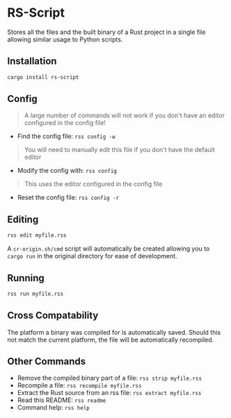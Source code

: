 # RS-Script

Stores all the files and the built binary of a Rust project in a single file allowing similar usage to Python scripts.

## Installation
```bash
cargo install rs-script
```

## Config
> A large number of commands will not work if you don't have an editor configured in the config file!

- Find the config file: `rss config -w`
> You will need to manually edit this file if you don't have the default editor 

- Modify the config with: `rss config`
> This uses the editor configured in the config file

- Reset the config file: `rss config -r`

## Editing
```bash
rss edit myfile.rss
```

A `cr-origin.sh/cmd` script will automatically be created allowing you to `cargo run` in the original directory for ease of development.

## Running
```bash
rss run myfile.rss
```

## Cross Compatability
The platform a binary was compiled for is automatically saved. Should this not match the current platform, the file will be automatically recompiled.

## Other Commands
- Remove the compiled binary part of a file: `rss strip myfile.rss`
- Recompile a file: `rss recompile myfile.rss`
- Extract the Rust source from an rss file: `rss extract myfile.rss`
- Read this README: `rss readme`
- Command help: `rss help`